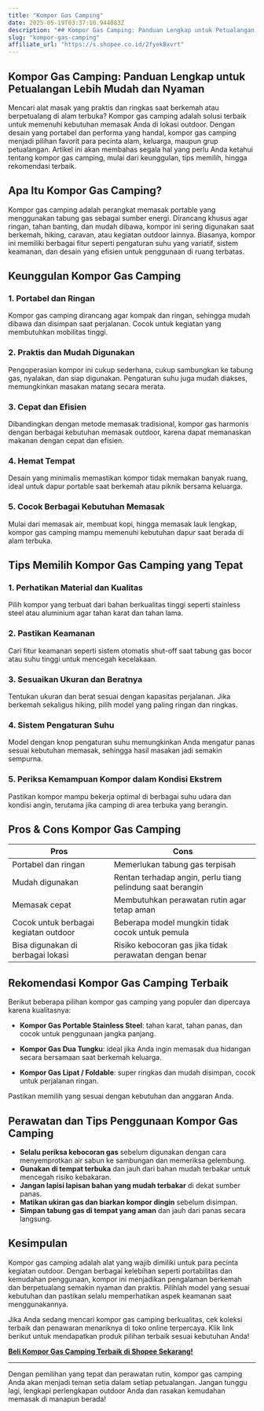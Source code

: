 ```yaml
---
title: "Kompor Gas Camping"
date: 2025-05-19T03:37:10.944083Z
description: "## Kompor Gas Camping: Panduan Lengkap untuk Petualangan Lebih Mudah dan Nyaman..."
slug: "kompor-gas-camping"
affiliate_url: "https://s.shopee.co.id/2fyekBxvrt"
---
```

## Kompor Gas Camping: Panduan Lengkap untuk Petualangan Lebih Mudah dan Nyaman

Mencari alat masak yang praktis dan ringkas saat berkemah atau berpetualang di alam terbuka? Kompor gas camping adalah solusi terbaik untuk memenuhi kebutuhan memasak Anda di lokasi outdoor. Dengan desain yang portabel dan performa yang handal, kompor gas camping menjadi pilihan favorit para pecinta alam, keluarga, maupun grup petualangan. Artikel ini akan membahas segala hal yang perlu Anda ketahui tentang kompor gas camping, mulai dari keunggulan, tips memilih, hingga rekomendasi terbaik.

## Apa Itu Kompor Gas Camping?

Kompor gas camping adalah perangkat memasak portable yang menggunakan tabung gas sebagai sumber energi. Dirancang khusus agar ringan, tahan banting, dan mudah dibawa, kompor ini sering digunakan saat berkemah, hiking, caravan, atau kegiatan outdoor lainnya. Biasanya, kompor ini memiliki berbagai fitur seperti pengaturan suhu yang variatif, sistem keamanan, dan desain yang efisien untuk penggunaan di ruang terbatas.

## Keunggulan Kompor Gas Camping

### 1. Portabel dan Ringan
Kompor gas camping dirancang agar kompak dan ringan, sehingga mudah dibawa dan disimpan saat perjalanan. Cocok untuk kegiatan yang membutuhkan mobilitas tinggi.

### 2. Praktis dan Mudah Digunakan
Pengoperasian kompor ini cukup sederhana, cukup sambungkan ke tabung gas, nyalakan, dan siap digunakan. Pengaturan suhu juga mudah diakses, memungkinkan masakan matang secara merata.

### 3. Cepat dan Efisien
Dibandingkan dengan metode memasak tradisional, kompor gas harmonis dengan berbagai kebutuhan memasak outdoor, karena dapat memanaskan makanan dengan cepat dan efisien.

### 4. Hemat Tempat
Desain yang minimalis memastikan kompor tidak memakan banyak ruang, ideal untuk dapur portable saat berkemah atau piknik bersama keluarga.

### 5. Cocok Berbagai Kebutuhan Memasak
Mulai dari memasak air, membuat kopi, hingga memasak lauk lengkap, kompor gas camping mampu memenuhi kebutuhan dapur saat berada di alam terbuka.

## Tips Memilih Kompor Gas Camping yang Tepat

### 1. Perhatikan Material dan Kualitas
Pilih kompor yang terbuat dari bahan berkualitas tinggi seperti stainless steel atau aluminium agar tahan karat dan tahan lama.

### 2. Pastikan Keamanan
Cari fitur keamanan seperti sistem otomatis shut-off saat tabung gas bocor atau suhu tinggi untuk mencegah kecelakaan.

### 3. Sesuaikan Ukuran dan Beratnya
Tentukan ukuran dan berat sesuai dengan kapasitas perjalanan. Jika berkemah sekaligus hiking, pilih model yang paling ringan dan ringkas.

### 4. Sistem Pengaturan Suhu
Model dengan knop pengaturan suhu memungkinkan Anda mengatur panas sesuai kebutuhan memasak, sehingga hasil masakan jadi semakin sempurna.

### 5. Periksa Kemampuan Kompor dalam Kondisi Ekstrem
Pastikan kompor mampu bekerja optimal di berbagai suhu udara dan kondisi angin, terutama jika camping di area terbuka yang berangin.

## Pros & Cons Kompor Gas Camping

| **Pros** | **Cons** |
|---|---|
| Portabel dan ringan | Memerlukan tabung gas terpisah |
| Mudah digunakan | Rentan terhadap angin, perlu tiang pelindung saat berangin | 
| Memasak cepat | Membutuhkan perawatan rutin agar tetap aman | 
| Cocok untuk berbagai kegiatan outdoor | Beberapa model mungkin tidak cocok untuk pemula | 
| Bisa digunakan di berbagai lokasi | Risiko kebocoran gas jika tidak perawatan dengan benar |

## Rekomendasi Kompor Gas Camping Terbaik

Berikut beberapa pilihan kompor gas camping yang populer dan dipercaya karena kualitasnya:

- **Kompor Gas Portable Stainless Steel**: tahan karat, tahan panas, dan cocok untuk penggunaan jangka panjang.
  
- **Kompor Gas Dua Tungku**: ideal jika Anda ingin memasak dua hidangan secara bersamaan saat berkemah keluarga.
  
- **Kompor Gas Lipat / Foldable**: super ringkas dan mudah disimpan, cocok untuk perjalanan ringan.

Pastikan memilih yang sesuai dengan kebutuhan dan anggaran Anda.

## Perawatan dan Tips Penggunaan Kompor Gas Camping

- **Selalu periksa kebocoran gas** sebelum digunakan dengan cara menyemprotkan air sabun ke sambungan dan memeriksa gelembung.
- **Gunakan di tempat terbuka** dan jauh dari bahan mudah terbakar untuk mencegah risiko kebakaran.
- **Jangan lapisi lapisan bahan yang mudah terbakar** di dekat sumber panas.
- **Matikan ukiran gas dan biarkan kompor dingin** sebelum disimpan.
- **Simpan tabung gas di tempat yang aman** dan jauh dari panas secara langsung.

## Kesimpulan

Kompor gas camping adalah alat yang wajib dimiliki untuk para pecinta kegiatan outdoor. Dengan berbagai kelebihan seperti portabilitas dan kemudahan penggunaan, kompor ini menjadikan pengalaman berkemah dan berpetualang semakin nyaman dan praktis. Pilihlah model yang sesuai kebutuhan dan pastikan selalu memperhatikan aspek keamanan saat menggunakannya.

Jika Anda sedang mencari kompor gas camping berkualitas, cek koleksi terbaik dan penawaran menariknya di toko online terpercaya. Klik link berikut untuk mendapatkan produk pilihan terbaik sesuai kebutuhan Anda!

**[Beli Kompor Gas Camping Terbaik di Shopee Sekarang!](https://s.shopee.co.id/2fyekBxvrt)**

---

Dengan pemilihan yang tepat dan perawatan rutin, kompor gas camping Anda akan menjadi teman setia dalam setiap petualangan. Jangan tunggu lagi, lengkapi perlengkapan outdoor Anda dan rasakan kemudahan memasak di manapun berada!